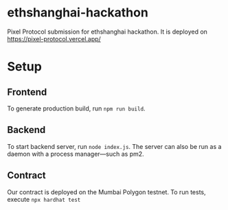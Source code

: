 # ethshanghai-hackathon
Pixel Protocol submission for ethshanghai hackathon. It is deployed on https://pixel-protocol.vercel.app/

# Setup
## Frontend
To generate production build, run `npm run build`.

## Backend
To start backend server, run `node index.js`. The server can also be run as a daemon with a process manager—such as pm2.

## Contract
Our contract is deployed on the Mumbai Polygon testnet. To run tests, execute `npx hardhat test`
